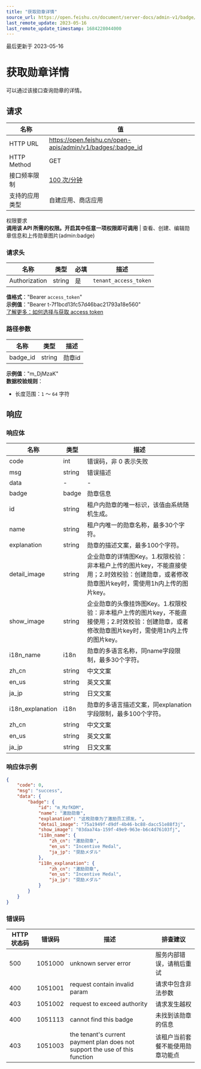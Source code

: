 ```yaml
---
title: "获取勋章详情"
source_url: https://open.feishu.cn/document/server-docs/admin-v1/badge/badge/get
last_remote_update: 2023-05-16
last_remote_update_timestamp: 1684228044000
---
```

最后更新于 2023-05-16

# 获取勋章详情

可以通过该接口查询勋章的详情。

## 请求
名称 | 值
---|---
HTTP URL | https://open.feishu.cn/open-apis/admin/v1/badges/:badge_id
HTTP Method | GET
接口频率限制 | [100 次/分钟](https://open.feishu.cn/document/ukTMukTMukTM/uUzN04SN3QjL1cDN)
支持的应用类型 | 自建应用、商店应用
权限要求  
            **调用该 API 所需的权限。开启其中任意一项权限即可调用** | 查看、创建、编辑勋章信息和上传勋章图片(admin:badge)

### 请求头

名称 | 类型 | 必填 | 描述
--- | --- | --- | ---
Authorization | string | 是 | `tenant_access_token`  
**值格式**："Bearer `access_token`"  
**示例值**："Bearer t-7f1bcd13fc57d46bac21793a18e560"  
[了解更多：如何选择与获取 access token](https://open.feishu.cn/document/uAjLw4CM/ugTN1YjL4UTN24CO1UjN/trouble-shooting/how-to-choose-which-type-of-token-to-use)

### 路径参数

名称 | 类型 | 描述
--- | --- | ---
badge_id | string | 勋章id  
**示例值**："m_DjMzaK"  
**数据校验规则**：  
- 长度范围：`1` ～ `64` 字符

## 响应

### 响应体

名称 | 类型 | 描述
--- | --- | ---
code | int | 错误码，非 0 表示失败
msg | string | 错误描述
data | \- | \-
badge | badge | 勋章信息
id | string | 租户内勋章的唯一标识，该值由系统随机生成。
name | string | 租户内唯一的勋章名称，最多30个字符。
explanation | string | 勋章的描述文案，最多100个字符。
detail_image | string | 企业勋章的详情图Key。1.权限校验：非本租户上传的图片key，不能直接使用；2.时效校验：创建勋章，或者修改勋章图片key时，需使用1h内上传的图片key。
show_image | string | 企业勋章的头像挂饰图Key。1.权限校验：非本租户上传的图片key，不能直接使用；2.时效校验：创建勋章，或者修改勋章图片key时，需使用1h内上传的图片key。
i18n_name | i18n | 勋章的多语言名称，同name字段限制，最多30个字符。
zh_cn | string | 中文文案
en_us | string | 英文文案
ja_jp | string | 日文文案
i18n_explanation | i18n | 勋章的多语言描述文案，同explanation字段限制，最多100个字符。
zh_cn | string | 中文文案
en_us | string | 英文文案
ja_jp | string | 日文文案

### 响应体示例
```json
{
    "code": 0,
    "msg": "success",
    "data": {
        "badge": {
            "id": "m_MzfKDM",
            "name": "激励勋章",
            "explanation": "这枚勋章为了激励员工颁发。",
            "detail_image": "75a1949f-d9df-4b46-bc88-dacc51e88f3j",
            "show_image": "03daa74a-159f-49e9-963e-b6c4d76103fj",
            "i18n_name": {
                "zh_cn": "激励勋章",
                "en_us": "Incentive Medal",
                "ja_jp": "奨励メダル"
            },
            "i18n_explanation": {
                "zh_cn": "激励勋章",
                "en_us": "Incentive Medal",
                "ja_jp": "奨励メダル"
            }
        }
    }
}
```

### 错误码

HTTP状态码 | 错误码 | 描述 | 排查建议
--- | --- | --- | ---
500 | 1051000 | unknown server error | 服务内部错误，请稍后重试
400 | 1051001 | request contain invalid param | 请求中包含非法参数
403 | 1051002 | request to exceed authority | 请求发生越权
400 | 1051113 | cannot find this badge | 未找到该勋章的信息
403 | 1051003 | the tenant's current payment plan does not support the use of this function | 该租户当前套餐不能使用勋章功能点

